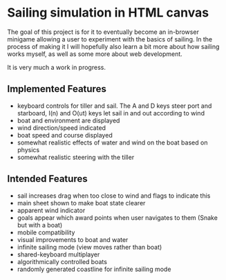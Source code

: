 # Sailing simulation in HTML canvas

The goal of this project is for it to eventually become an in-browser minigame allowing a user to experiment with the basics of sailing. 
In the process of making it I will hopefully also learn a bit more about how sailing works myself, as well as some more about web development.

It is very much a work in progress.

## Implemented Features
- keyboard controls for tiller and sail. The A and D keys steer port and starboard, I(n) and O(ut) keys let sail in and out according to wind
- boat and environment are displayed
- wind direction/speed indicated
- boat speed and course displayed
- somewhat realistic effects of water and wind on the boat based on physics
- somewhat realistic steering with the tiller

## Intended Features
- sail increases drag when too close to wind and flags to indicate this
- main sheet shown to make boat state clearer
- apparent wind indicator
- goals appear which award points when user navigates to them (Snake but with a boat)
- mobile compatibility
- visual improvements to boat and water
- infinite sailing mode (view moves rather than boat)
- shared-keyboard multiplayer
- algorithmically controlled boats
- randomly generated coastline for infinite sailing mode

